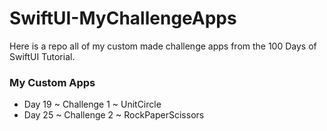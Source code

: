 # SwiftUI-MyChallengeApps

Here is a repo all of my custom made challenge apps from the 100 Days of SwiftUI Tutorial.

### My Custom Apps
* Day 19 ~ Challenge 1 ~ UnitCircle
* Day 25 ~ Challenge 2 ~ RockPaperScissors
